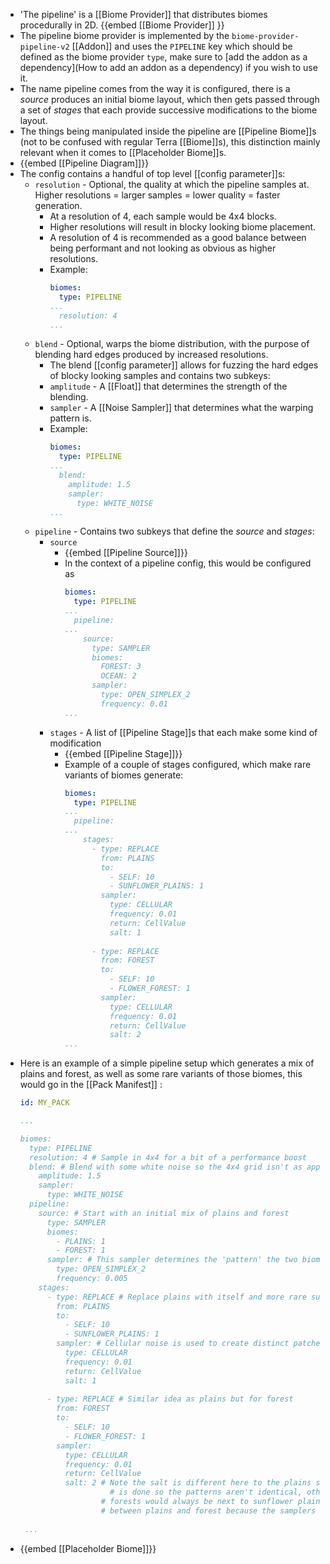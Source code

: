 - 'The pipeline' is a [[Biome Provider]] that distributes biomes procedurally in 2D.
  {{embed [[Biome Provider]] }}
- The pipeline biome provider is implemented by the `biome-provider-pipeline-v2` [[Addon]] and uses the `PIPELINE` key which should be defined as the biome provider `type`, make sure to [add the addon as a dependency](How to add an addon as a dependency) if you wish to use it.
- The name pipeline comes from the way it is configured, there is a *source* produces an initial biome layout, which then gets passed through a set of *stages* that each provide successive modifications to the biome layout.
- The things being manipulated inside the pipeline are [[Pipeline Biome]]s (not to be confused with regular Terra [[Biome]]s), this distinction mainly relevant when it comes to [[Placeholder Biome]]s.
- {{embed [[Pipeline Diagram]]}}
- The config contains a handful of top level [[config parameter]]s:
	- `resolution` - Optional, the quality at which the pipeline samples at. Higher resolutions = larger samples = lower quality = faster generation.
		- At a resolution of 4, each sample would be 4x4 blocks.
		- Higher resolutions will result in blocky looking biome placement.
		- A resolution of 4 is recommended as a good balance between being performant and not looking as obvious as higher resolutions.
		- Example:
		  ```yaml
		  biomes:
		    type: PIPELINE
		  ...
		    resolution: 4
		  ...
		  ```
	- `blend` - Optional, warps the biome distribution, with the purpose of blending hard edges produced by increased resolutions.
		- The blend [[config parameter]] allows for fuzzing the hard edges of blocky looking samples and contains two subkeys:
		- `amplitude` - A [[Float]] that determines the strength of the blending.
		- `sampler` - A [[Noise Sampler]] that determines what the warping pattern is.
		- Example:
		  ```yaml
		  biomes:
		    type: PIPELINE
		  ...
		    blend:
		      amplitude: 1.5
		      sampler:
		        type: WHITE_NOISE
		  ...
		  ```
	- `pipeline` - Contains two subkeys that define the *source* and *stages*:
		- `source`
			- {{embed [[Pipeline Source]]}}
			- In the context of a pipeline config, this would be configured as
			  ```yaml
			  biomes:
			    type: PIPELINE
			  ...
			    pipeline:
			  ...
			      source:
			        type: SAMPLER
			        biomes:
			          FOREST: 3
			          OCEAN: 2
			        sampler:
			          type: OPEN_SIMPLEX_2
			          frequency: 0.01
			  ...
			  ```
		- `stages` - A list of [[Pipeline Stage]]s that each make some kind of modification
			- {{embed [[Pipeline Stage]]}}
			- Example of a couple of stages configured, which make rare variants of biomes generate:
			  ```yaml
			  biomes:
			    type: PIPELINE
			  ...
			    pipeline:
			  ...
			      stages:
			        - type: REPLACE
			          from: PLAINS
			          to: 
			            - SELF: 10
			            - SUNFLOWER_PLAINS: 1
			          sampler:
			            type: CELLULAR
			            frequency: 0.01
			            return: CellValue
			            salt: 1
			            
			        - type: REPLACE
			          from: FOREST
			          to:
			            - SELF: 10
			            - FLOWER_FOREST: 1
			          sampler:
			            type: CELLULAR
			            frequency: 0.01
			            return: CellValue
			            salt: 2
			  ...
			  ```
- Here is an example of a simple pipeline setup which generates a mix of plains and forest, as well as some rare variants of those biomes, this would go in the [[Pack Manifest]] :
  ```yaml
  id: MY_PACK
  
  ...
  
  biomes:
    type: PIPELINE
    resolution: 4 # Sample in 4x4 for a bit of a performance boost
    blend: # Blend with some white noise so the 4x4 grid isn't as apparent
      amplitude: 1.5
      sampler:
        type: WHITE_NOISE
    pipeline:
      source: # Start with an initial mix of plains and forest
        type: SAMPLER
        biomes:
          - PLAINS: 1
          - FOREST: 1
        sampler: # This sampler determines the 'pattern' the two biomes will follow
          type: OPEN_SIMPLEX_2
          frequency: 0.005
      stages:
        - type: REPLACE # Replace plains with itself and more rare sunflower plains
          from: PLAINS
          to: 
            - SELF: 10
            - SUNFLOWER_PLAINS: 1
          sampler: # Cellular noise is used to create distinct patches of sunflower plains
            type: CELLULAR
            frequency: 0.01
            return: CellValue
            salt: 1
            
        - type: REPLACE # Similar idea as plains but for forest
          from: FOREST
          to:
            - SELF: 10
            - FLOWER_FOREST: 1
          sampler:
            type: CELLULAR
            frequency: 0.01
            return: CellValue
            salt: 2 # Note the salt is different here to the plains sampler, this 
                 	  # is done so the patterns aren't identical, otherwise flower
                    # forests would always be next to sunflower plains at the border
                    # between plains and forest because the samplers would be identical.
   
   ...
  ```
- {{embed [[Placeholder Biome]]}}